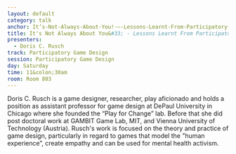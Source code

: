 ```yaml
---
layout: default
category: talk
anchor: It’s-Not-Always-About-You!-–-Lessons-Learnt-From-Participatory-Deep-Game-Design
title: It's Not Always About You&#33; - Lessons Learnt From Participatory Deep Game Design
presenters:
  - Doris C. Rusch
track: Participatory Game Design
session: Participatory Game Design
day: Saturday
time: 11&colon;30am
room: Room 803
---
```

Doris C. Rusch is a game designer, researcher, play aficionado and holds a position as assistant professor for game design at DePaul University in Chicago where she founded the “Play for Change” lab. Before that she did post doctoral work at GAMBIT Game Lab, MIT, and Vienna University of Technology (Austria). Rusch's work is focused on the theory and practice of game design, particularly in regard to games that model the "human experience”, create empathy and can be used for mental health activism.
